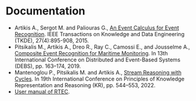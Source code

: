 # Documentation

- Artikis A., Sergot M. and Paliouras G., [An Event Calculus for Event Recognition](http://cer.iit.demokritos.gr/publications/papers/2015/artikis-TKDE14.pdf). 
  IEEE Transactions on Knowledge and Data Engineering (TKDE), 27(4):895-908, 2015.
- Pitsikalis M., Artikis A., Dreo R., Ray C., Camossi E., and Jousselme A., [Composite Event Recognition for Maritime Monitoring](http://cer.iit.demokritos.gr/publications/papers/2019/pitsikalis-CERMM.pdf).
  In 13th International Conference on Distributed and Event-Based Systems (DEBS), pp. 163–174, 2019.
- Mantenoglou P., Pitsikalis M. and Artikis A., [Stream Reasoning with Cycles](https://cer.iit.demokritos.gr/publications/papers/2022/KR2022-final.pdf).
  In 19th International Conference on Principles of Knowledge Representation and Reasoning (KR), pp. 544–553, 2022.
- [User manual of RTEC](../RTEC_manual.pdf).

